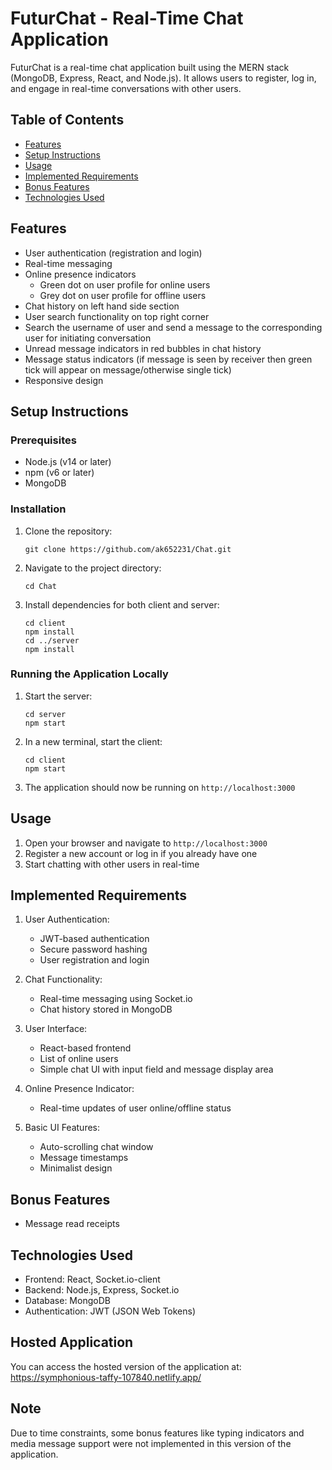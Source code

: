 # FuturChat - Real-Time Chat Application

FuturChat is a real-time chat application built using the MERN stack (MongoDB, Express, React, and Node.js). It allows users to register, log in, and engage in real-time conversations with other users.

## Table of Contents
- [Features](#features)
- [Setup Instructions](#setup-instructions)
- [Usage](#usage)
- [Implemented Requirements](#implemented-requirements)
- [Bonus Features](#bonus-features)
- [Technologies Used](#technologies-used)

## Features

- User authentication (registration and login)
- Real-time messaging
- Online presence indicators
  - Green dot on user profile for online users
  - Grey dot on user profile for offline users
- Chat history on left hand side section
- User search functionality on top right corner 
- Search the username of user and send a message to the corresponding user for initiating conversation
- Unread message indicators in red bubbles in chat history
- Message status indicators (if message is seen by receiver then green tick will appear on message/otherwise single tick)
- Responsive design

## Setup Instructions

### Prerequisites
- Node.js (v14 or later)
- npm (v6 or later)
- MongoDB

### Installation

1. Clone the repository:
   ```
   git clone https://github.com/ak652231/Chat.git
   ```

2. Navigate to the project directory:
   ```
   cd Chat
   ```

3. Install dependencies for both client and server:
   ```
   cd client
   npm install
   cd ../server
   npm install
   ```

### Running the Application Locally

1. Start the server:
   ```
   cd server
   npm start
   ```

2. In a new terminal, start the client:
   ```
   cd client
   npm start
   ```

3. The application should now be running on `http://localhost:3000`

## Usage

1. Open your browser and navigate to `http://localhost:3000`
2. Register a new account or log in if you already have one
3. Start chatting with other users in real-time

## Implemented Requirements

1. User Authentication:
   - JWT-based authentication
   - Secure password hashing
   - User registration and login

2. Chat Functionality:
   - Real-time messaging using Socket.io
   - Chat history stored in MongoDB

3. User Interface:
   - React-based frontend
   - List of online users
   - Simple chat UI with input field and message display area

4. Online Presence Indicator:
   - Real-time updates of user online/offline status

5. Basic UI Features:
   - Auto-scrolling chat window
   - Message timestamps
   - Minimalist design

## Bonus Features

- Message read receipts

## Technologies Used

- Frontend: React, Socket.io-client
- Backend: Node.js, Express, Socket.io
- Database: MongoDB
- Authentication: JWT (JSON Web Tokens)

## Hosted Application

You can access the hosted version of the application at: https://symphonious-taffy-107840.netlify.app/

## Note

Due to time constraints, some bonus features like typing indicators and media message support were not implemented in this version of the application.
